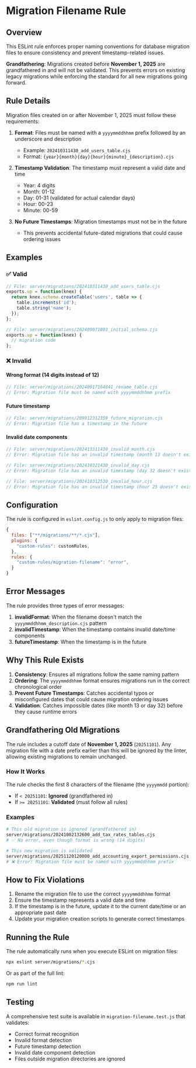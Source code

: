 # Migration Filename Rule

## Overview

This ESLint rule enforces proper naming conventions for database migration files to ensure consistency and prevent timestamp-related issues.

**Grandfathering**: Migrations created before **November 1, 2025** are grandfathered in and will not be validated. This prevents errors on existing legacy migrations while enforcing the standard for all new migrations going forward.

## Rule Details

Migration files created on or after November 1, 2025 must follow these requirements:

1. **Format**: Files must be named with a `yyyymmddhhmm` prefix followed by an underscore and description
   - Example: `202410311430_add_users_table.cjs`
   - Format: `{year}{month}{day}{hour}{minute}_{description}.cjs`

2. **Timestamp Validation**: The timestamp must represent a valid date and time
   - Year: 4 digits
   - Month: 01-12
   - Day: 01-31 (validated for actual calendar days)
   - Hour: 00-23
   - Minute: 00-59

3. **No Future Timestamps**: Migration timestamps must not be in the future
   - This prevents accidental future-dated migrations that could cause ordering issues

## Examples

### ✅ Valid

```javascript
// File: server/migrations/202410311430_add_users_table.cjs
exports.up = function(knex) {
  return knex.schema.createTable('users', table => {
    table.increments('id');
    table.string('name');
  });
};
```

```javascript
// File: server/migrations/202409071803_initial_schema.cjs
exports.up = function(knex) {
  // migration code
};
```

### ❌ Invalid

#### Wrong format (14 digits instead of 12)
```javascript
// File: server/migrations/20240917164841_rename_table.cjs
// Error: Migration file must be named with yyyymmddhhmm prefix
```

#### Future timestamp
```javascript
// File: server/migrations/209912312359_future_migration.cjs
// Error: Migration file has a timestamp in the future
```

#### Invalid date components
```javascript
// File: server/migrations/202413311430_invalid_month.cjs
// Error: Migration file has an invalid timestamp (month 13 doesn't exist)
```

```javascript
// File: server/migrations/202410321430_invalid_day.cjs
// Error: Migration file has an invalid timestamp (day 32 doesn't exist)
```

```javascript
// File: server/migrations/202410312530_invalid_hour.cjs
// Error: Migration file has an invalid timestamp (hour 25 doesn't exist)
```

## Configuration

The rule is configured in `eslint.config.js` to only apply to migration files:

```javascript
{
  files: ["**/migrations/**/*.cjs"],
  plugins: {
    "custom-rules": customRules,
  },
  rules: {
    "custom-rules/migration-filename": "error",
  }
}
```

## Error Messages

The rule provides three types of error messages:

1. **invalidFormat**: When the filename doesn't match the `yyyymmddhhmm_description.cjs` pattern
2. **invalidTimestamp**: When the timestamp contains invalid date/time components
3. **futureTimestamp**: When the timestamp is in the future

## Why This Rule Exists

1. **Consistency**: Ensures all migrations follow the same naming pattern
2. **Ordering**: The `yyyymmddhhmm` format ensures migrations run in the correct chronological order
3. **Prevent Future Timestamps**: Catches accidental typos or misconfigured dates that could cause migration ordering issues
4. **Validation**: Catches impossible dates (like month 13 or day 32) before they cause runtime errors

## Grandfathering Old Migrations

The rule includes a cutoff date of **November 1, 2025** (`20251101`). Any migration file with a date prefix earlier than this will be ignored by the linter, allowing existing migrations to remain unchanged.

### How It Works

The rule checks the first 8 characters of the filename (the `yyyymmdd` portion):
- If `< 20251101`: **Ignored** (grandfathered in)
- If `>= 20251101`: **Validated** (must follow all rules)

### Examples

```bash
# This old migration is ignored (grandfathered in)
server/migrations/20241002132600_add_tax_rates_tables.cjs
# ✅ No error, even though format is wrong (14 digits)

# This new migration is validated
server/migrations/20251120120000_add_accounting_export_permissions.cjs
# ❌ Error: Migration file must be named with yyyymmddhhmm prefix
```

## How to Fix Violations

1. Rename the migration file to use the correct `yyyymmddhhmm` format
2. Ensure the timestamp represents a valid date and time
3. If the timestamp is in the future, update it to the current date/time or an appropriate past date
4. Update your migration creation scripts to generate correct timestamps

## Running the Rule

The rule automatically runs when you execute ESLint on migration files:

```bash
npx eslint server/migrations/*.cjs
```

Or as part of the full lint:

```bash
npm run lint
```

## Testing

A comprehensive test suite is available in `migration-filename.test.js` that validates:
- Correct format recognition
- Invalid format detection
- Future timestamp detection
- Invalid date component detection
- Files outside migration directories are ignored
